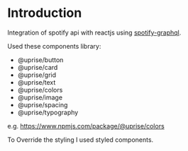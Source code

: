 
# Introduction #


Integration of spotify api with reactjs using [spotify-graphql](https://github.com/wittydeveloper/spotify-graphql).

Used these components library:

- @uprise/button
- @uprise/card
- @uprise/grid
- @uprise/text
- @uprise/colors
- @uprise/image
- @uprise/spacing
- @uprise/typography

e.g. https://www.npmjs.com/package/@uprise/colors

To Override the styling I used styled components.
